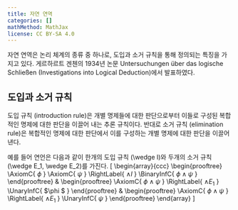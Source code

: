 ```yaml
---
title: 자연 연역
categories: []
mathMethod: MathJax
license: CC BY-SA 4.0
---
```


자연 연역은 논리 체계의 종류 중 하나로, 도입과 소거 규칙을 통해 정의되는 특징을 가지고 있다.
게르하르트 겐첸의 1934년 논문 Untersuchungen über das logische Schließen (Investigations into Logical Deduction)에서 발표하였다.

## 도입과 소거 규칙
도입 규칙 (introduction rule)은 개별 명제들에 대한 판단으로부터 이들로 구성된 복합적인 명제에 대한 판단을 이끌어 내는 추론 규칙이다.
반대로 소거 규칙 (elimination rule)은 복합적인 명제에 대한 판단에서 이를 구성하는 개별 명제에 대한 판단을 이끌어 낸다.

예를 들어 연언은 다음과 같이 한개의 도입 규칙 \(\wedge I\)와 두개의 소거 규칙 \(\wedge E_1, \wedge E_2\)를 가진다.
\[
\begin{array}{ccc}
\begin{prooftree}
\AxiomC{ $\phi$ }
\AxiomC{ $\psi$ }
\RightLabel{ $\wedge I$ }
\BinaryInfC{ $\phi \wedge \psi$ }
\end{prooftree} &
\begin{prooftree}
\AxiomC{ $\phi \wedge \psi$ }
\RightLabel{ $\wedge E_1$ }
\UnaryInfC{ $\phi $ }
\end{prooftree} &
\begin{prooftree}
\AxiomC{ $\phi \wedge \psi$ }
\RightLabel{ $\wedge E_1$ }
\UnaryInfC{ $\psi$ }
\end{prooftree}
\end{array}
\]
